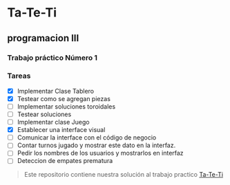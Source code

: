  # Ta-Te-Ti
 ## programacion III 
 ### Trabajo práctico Número 1
 
 ### Tareas

- [x] Implementar Clase Tablero
- [x] Testear como se agregan piezas
- [ ] Implementar soluciones toroidales
- [ ] Testear soluciones
- [ ] Implementar clase Juego
- [x] Establecer una interface visual
- [ ] Comunicar la interface con el código de negocio
- [ ] Contar turnos jugado y mostrar este dato en la interfaz. 
- [ ] Pedir los nombres de los usuarios y mostrarlos en interfaz
- [ ] Deteccion de empates prematura
> Este repositorio contiene nuestra solución al trabajo practico [Ta-Te-Ti](https://drive.google.com/file/d/1Ek8s1v4pN6Ab6psw-5kJSV_FKp-pnvM7/view?usp=sharing) 
